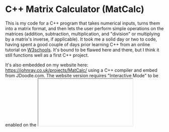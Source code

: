 # **C++ Matrix Calculator (MatCalc)**

This is my code for a C++ program that takes numerical inputs, turns them into a matrix format, and then lets the user perform simple operations on the matrices (addition, subtraction, multiplication, 
and "division" or multiplying by a matrix's inverse, if applicable). It took me a solid day or two to code, having spent a good couple of days prior learning C++ from an online tutorial on 
[W3schools](https://www.w3schools.com/cpp/default.asp). It's bound to be flawed here and there, but I think it still functions well as a first C++ project.

It's also embedded on my website here: https://johnray.co.uk/projects/MatCalc/ using a C++ compiler and embed from JDoodle.com. The website version requires "Interactive Mode" to be enabled on the <iframe> block, 
or alternatively you can preemptively type inputs into the program using the STDIN box provided.
